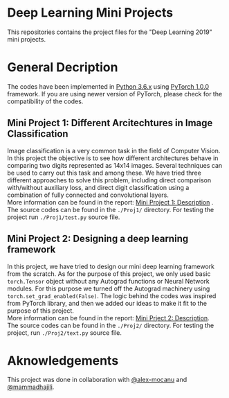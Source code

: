 # Deep Learning Mini Projects
This repositories contains the project files for the "Deep Learning 2019" mini projects.

# General Decription
The codes have been implemented in [Python 3.6.x](https://www.python.org/downloads/release/python-360/) using [PyTorch 1.0.0](https://pytorch.org/get-started/locally/) framework. If you are using newer version of PyTorch, please check for the compatibility of the codes.

## Mini Project 1: Different Arcitechtures in Image Classification
Image classification is a very common task in the field of Computer Vision. In this project the objective is to see how different architectures behave in comparing two digits represented as 14x14 images.
Several techniques can be used to carry out this task and among these. We have tried three different approaches to solve this problem, including direct comparison with/without auxiliary loss, and direct digit classification using a combination of fully connected and convolutional layers.  
More information can be found in the report: [Mini Project 1: Description](https://github.com/rezaho/deep_learning_mini_projects/blob/master/Proj1/report.pdf) .  
The source codes can be found in the `./Proj1/` directory. For testing the project run `./Proj1/test.py` source file.

## Mini Project 2: Designing a deep learning framework
In this project, we have tried to design our mini deep learning framework from the scratch.
As for the purpose of this project, we only used basic `torch.Tensor` object without any Autograd functions or Neural Network modules. For this purpose we turned off the Autograd machinery using `torch.set_grad_enabled(False)`.
The logic behind the codes was inspired from PyTorch library, and then we added our ideas to make it fit to the purpose of this project.  
More information can be found in the report: [Mini Prject 2: Description](https://github.com/rezaho/deep_learning_mini_projects/blob/master/Proj2/report.pdf).  
The source codes can be found in the `./Proj2/` directory. For testing the project, run `./Proj2/text.py` source file.


# Aknowledgements
This project was done in collaboration with [@alex-mocanu](https://github.com/alex-mocanu/) and [@mammadhajili](https://github.com/mammadhajili/).
